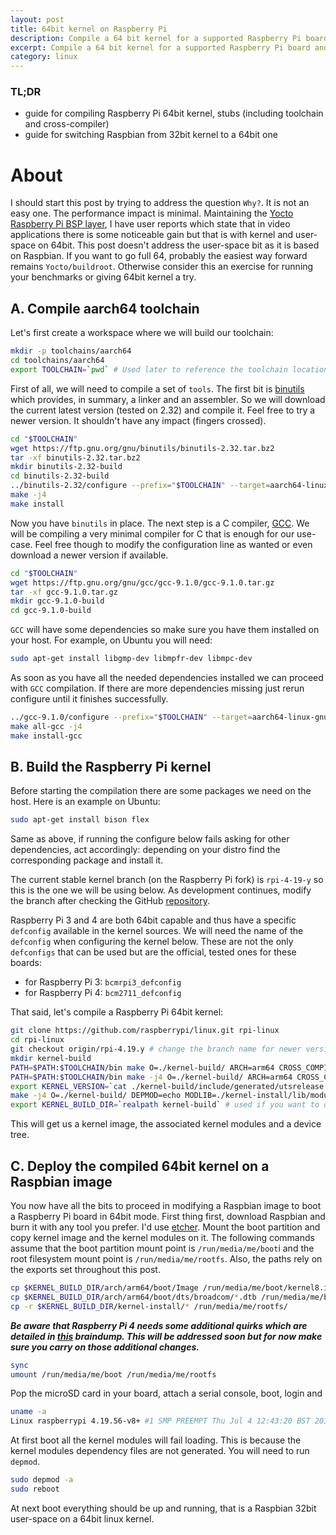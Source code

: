 ```yaml
---
layout:	post
title: 64bit kernel on Raspberry Pi
description: Compile a 64 bit kernel for a supported Raspberry Pi board and deploy it on a Raspbian image
excerpt: Compile a 64 bit kernel for a supported Raspberry Pi board and deploy it on a Raspbian image
category: linux
---
```


### TL;DR

- guide for compiling Raspberry Pi 64bit kernel, stubs (including toolchain and cross-compiler)
- guide for switching Raspbian from 32bit kernel to a 64bit one

# About

I should start this post by trying to address the question `Why?`. It is not an easy one. The performance impact is minimal. Maintaining the [Yocto Raspberry Pi BSP layer](https://github.com/agherzan/meta-raspberrypi), I have user reports which state that in video applications there is some noticeable gain but that is with kernel and user-space on 64bit. This post doesn't address the user-space bit as it is based on Raspbian. If you want to go full 64, probably the easiest way forward remains `Yocto/buildroot`. Otherwise consider this an exercise for running your benchmarks or giving 64bit kernel a try.

## A. Compile aarch64 toolchain

Let's first create a workspace where we will build our toolchain:

```sh
mkdir -p toolchains/aarch64
cd toolchains/aarch64
export TOOLCHAIN=`pwd` # Used later to reference the toolchain location
```

First of all, we will need to compile a set of `tools`. The first bit is [binutils](https://www.gnu.org/software/binutils/) which provides, in summary, a linker and an assembler. So we will download the current latest version (tested on 2.32) and compile it. Feel free to try a newer version. It shouldn't have any impact (fingers crossed).

```sh
cd "$TOOLCHAIN"
wget https://ftp.gnu.org/gnu/binutils/binutils-2.32.tar.bz2
tar -xf binutils-2.32.tar.bz2
mkdir binutils-2.32-build
cd binutils-2.32-build
../binutils-2.32/configure --prefix="$TOOLCHAIN" --target=aarch64-linux-gnu --disable-nls
make -j4
make install
```

Now you have `binutils` in place. The next step is a C compiler, [GCC](https://gcc.gnu.org/). We will be compiling a very minimal compiler for C that is enough for our use-case. Feel free though to modify the configuration line as wanted or even download a newer version if available.

```sh
cd "$TOOLCHAIN"
wget https://ftp.gnu.org/gnu/gcc/gcc-9.1.0/gcc-9.1.0.tar.gz
tar -xf gcc-9.1.0.tar.gz
mkdir gcc-9.1.0-build
cd gcc-9.1.0-build
```

`GCC` will have some dependencies so make sure you have them installed on your host. For example, on Ubuntu you will need:

```sh
sudo apt-get install libgmp-dev libmpfr-dev libmpc-dev
```

As soon as you have all the needed dependencies installed we can proceed with `GCC` compilation. If there are more dependencies missing just rerun configure until it finishes successfully.

```sh
../gcc-9.1.0/configure --prefix="$TOOLCHAIN" --target=aarch64-linux-gnu --with-newlib --without-headers --disable-nls --disable-shared --disable-threads --disable-libssp --disable-decimal-float --disable-libquadmath --disable-libvtv --disable-libgomp --disable-libatomic --enable-languages=c
make all-gcc -j4
make install-gcc
```

## B. Build the Raspberry Pi kernel

Before starting the compilation there are some packages we need on the host. Here is an example on Ubuntu:

```sh
sudo apt-get install bison flex
```

Same as above, if running the configure below fails asking for other dependencies, act accordingly: depending on your distro find the corresponding package and install it.

The current stable kernel branch (on the Raspberry Pi fork) is `rpi-4-19-y` so this is the one we will be using below. As development continues, modify the branch after checking the GitHub [repository](https://github.com/raspberrypi/linux).

Raspberry Pi 3 and 4 are both 64bit capable and thus have a specific `defconfig` available in the kernel sources. We will need the name of the `defconfig` when configuring the kernel below. These are not the only `defconfigs` that can be used but are the official, tested ones for these boards:

- for Raspberry Pi 3: `bcmrpi3_defconfig`
- for Raspberry Pi 4: `bcm2711_defconfig`

That said, let's compile a Raspberry Pi 64bit kernel:

```sh
git clone https://github.com/raspberrypi/linux.git rpi-linux
cd rpi-linux
git checkout origin/rpi-4.19.y # change the branch name for newer versions
mkdir kernel-build
PATH=$PATH:$TOOLCHAIN/bin make O=./kernel-build/ ARCH=arm64 CROSS_COMPILE=aarch64-linux-gnu-  thiswontwork_defconfig # change the name of the defconfig with the one for the targeted board
PATH=$PATH:$TOOLCHAIN/bin make -j4 O=./kernel-build/ ARCH=arm64 CROSS_COMPILE=aarch64-linux-gnu-
export KERNEL_VERSION=`cat ./kernel-build/include/generated/utsrelease.h | sed -e 's/.*"\(.*\)".*/\1/'` # we extract and export the kernel version to be able to correctly deploy the modules below when deploying them on the Raspbian image
make -j4 O=./kernel-build/ DEPMOD=echo MODLIB=./kernel-install/lib/modules/${KERNEL_VERSION} INSTALL_FW_PATH=./kernel-install/lib/firmware modules_install
export KERNEL_BUILD_DIR=`realpath kernel-build` # used if you want to deploy it to Raspbian, ignore otherwise
```

This will get us a kernel image, the associated kernel modules and a device tree.

## C. Deploy the compiled 64bit kernel on a Raspbian image

You now have all the bits to proceed in modifying a Raspbian image to boot a Raspberry Pi board in 64bit mode. First thing first, download Raspbian and burn it with any tool you prefer. I'd use [etcher](https://www.balena.io/etcher/). Mount the boot partition and copy kernel image and the kernel modules on it. The following commands assume that the boot partition mount point is `/run/media/me/boot`i and the root filesystem mount point is `/run/media/me/rootfs`. Also, the paths rely on the exports set throughout this post.

```sh
cp $KERNEL_BUILD_DIR/arch/arm64/boot/Image /run/media/me/boot/kernel8.img
cp $KERNEL_BUILD_DIR/arch/arm64/boot/dts/broadcom/*.dtb /run/media/me/boot/
cp -r $KERNEL_BUILD_DIR/kernel-install/* /run/media/me/rootfs/
```

***Be aware that Raspberry Pi 4 needs some additional quirks which are detailed in [this](https://andrei.gherzan.ro/linux/raspbian-rpi4-64/) braindump. This will be addressed soon but for now make sure you carry on those additional changes.***

```sh
sync
umount /run/media/me/boot /run/media/me/rootfs
```

Pop the microSD card in your board, attach a serial console, boot, login and

```sh
uname -a
Linux raspberrypi 4.19.56-v8+ #1 SMP PREEMPT Thu Jul 4 12:43:20 BST 2019 aarch64 GNU/Linux
```

At first boot all the kernel modules will fail loading. This is because the kernel modules dependency files are not generated. You will need to run `depmod`.

```sh
sudo depmod -a
sudo reboot
```

At next boot everything should be up and running, that is a Raspbian 32bit user-space on a 64bit linux kernel.
